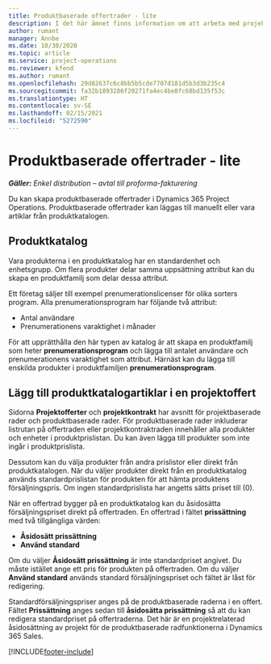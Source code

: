 ```yaml
---
title: Produktbaserade offertrader - lite
description: I det här ämnet finns information om att arbeta med projektbaserade offertrader.
author: rumant
manager: Annbe
ms.date: 10/30/2020
ms.topic: article
ms.service: project-operations
ms.reviewer: kfend
ms.author: rumant
ms.openlocfilehash: 29d82637c6c8bb5b5cde7707d181d5b3d3b235c4
ms.sourcegitcommit: fa32b1893286f20271fa4ec4be8fc68bd135f53c
ms.translationtype: HT
ms.contentlocale: sv-SE
ms.lasthandoff: 02/15/2021
ms.locfileid: "5272590"
---
```

# <a name="product-based-quote-lines-overview---lite"></a>Produktbaserade offertrader - lite

_**Gäller:** Enkel distribution – avtal till proforma-fakturering_

Du kan skapa produktbaserade offertrader i Dynamics 365 Project Operations. Produktbaserade offertrader kan läggas till manuellt eller vara artiklar från produktkatalogen.

## <a name="product-catalog"></a>Produktkatalog

Vara produkterna i en produktkatalog har en standardenhet och enhetsgrupp. Om flera produkter delar samma uppsättning attribut kan du skapa en produktfamilj som delar dessa attribut. 

Ett företag säljer till exempel prenumerationslicenser för olika sorters program. Alla prenumerationsprogram har följande två attribut:

- Antal användare
- Prenumerationens varaktighet i månader

För att upprätthålla den här typen av katalog är att skapa en produktfamilj som heter **prenumerationsprogram** och lägga till antalet användare och prenumerationens varaktighet som attribut. Härnäst kan du lägga till enskilda produkter i produktfamiljen **prenumerationsprogram**.

## <a name="add-product-catalog-items-to-a-project-quote"></a>Lägg till produktkatalogartiklar i en projektoffert

Sidorna **Projektofferter** och **projektkontrakt** har avsnitt för projektbaserade rader och produktbaserade rader. För produktbaserade rader inkluderar listrutan på offertraden eller projektkontraktraden innehåller alla produkter och enheter i produktprislistan. Du kan även lägga till produkter som inte ingår i produktprislista.

Dessutom kan du välja produkter från andra prislistor eller direkt från produktkatalogen. När du väljer produkter direkt från en produktkatalog används standardprislistan för produkten för att hämta produktens försäljningspris. Om ingen standardprislista har angetts sätts priset till (0).

När en offertrad bygger på en produktkatalog kan du åsidosätta försäljningspriset direkt på offertraden. En offertrad i fältet **prissättning** med två tillgängliga värden:

- **Åsidosätt prissättning**
- **Använd standard**

Om du väljer **Åsidosätt prissättning** är inte standardpriset angivet. Du måste istället ange ett pris för produkten på offertraden. Om du väljer **Använd standard** används standard försäljningspriset och fältet är låst för redigering.

Standardförsäljningspriser anges på de produktbaserade raderna i en offert. Fältet **Prissättning** anges sedan till **åsidosätta prissättning** så att du kan redigera standardpriset på offertraderna. Det här är en projektrelaterad åsidosättning av projekt för de produktbaserade radfunktionerna i Dynamics 365 Sales.


[!INCLUDE[footer-include](../../includes/footer-banner.md)]